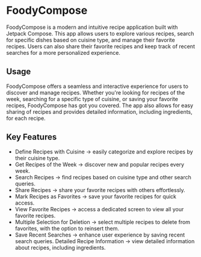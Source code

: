# FoodyCompose

FoodyCompose is a modern and intuitive recipe application built with Jetpack Compose. This app allows users to explore various recipes, search for specific dishes based on cuisine type, and manage their favorite recipes. Users can also share their favorite recipes and keep track of recent searches for a more personalized experience.

## Usage

FoodyCompose offers a seamless and interactive experience for users to discover and manage recipes. Whether you're looking for recipes of the week, searching for a specific type of cuisine, or saving your favorite recipes, FoodyCompose has got you covered. The app also allows for easy sharing of recipes and provides detailed information, including ingredients, for each recipe.
## Key Features

- Define Recipes with Cuisine &rarr; easily categorize and explore recipes by their cuisine type.
- Get Recipes of the Week &rarr; discover new and popular recipes every week.
- Search Recipes &rarr; find recipes based on cuisine type and other search queries.
- Share Recipes &rarr; share your favorite recipes with others effortlessly.
- Mark Recipes as Favorites &rarr; save your favorite recipes for quick access.
- View Favorite Recipes &rarr; access a dedicated screen to view all your favorite recipes.
- Multiple Selection for Deletion &rarr; select multiple recipes to delete from favorites, with the option to reinsert them.
- Save Recent Searches &rarr; enhance user experience by saving recent search queries.
Detailed Recipe Information &rarr; view detailed information about recipes, including ingredients.
